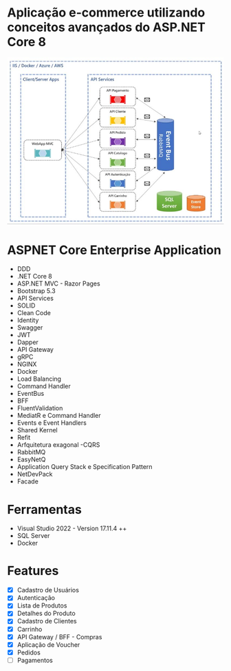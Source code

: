 # Aplicação e-commerce utilizando conceitos avançados do ASP.NET Core 8 

![Modelo da Arquitetura proposta](https://raw.githubusercontent.com/jeffreysSharp/aspnet-core-enterprise-application/refs/heads/develop/images/01-architecturemap.JPG)

# ASPNET Core Enterprise Application
- DDD
- .NET Core 8 
- ASP.NET MVC - Razor Pages 
- Bootstrap 5.3
- API Services
- SOLID
- Clean Code
- Identity 
- Swagger
- JWT
- Dapper
- API Gateway 
- gRPC
- NGINX
- Docker
- Load Balancing
- Command Handler 
- EventBus
- BFF
- FluentValidation
- MediatR e Command Handler
- Events e Event Handlers
- Shared Kernel
- Refit
- Arfquitetura exagonal
 -CQRS
- RabbitMQ
- EasyNetQ
- Application Query Stack e Specification Pattern
- NetDevPack
- Facade

# Ferramentas
- Visual Studio 2022 - Version 17.11.4 ++
- SQL Server
- Docker

# Features
- [x] Cadastro de Usuários
- [x] Autenticação
- [x] Lista de Produtos
- [x] Detalhes do Produto
- [X] Cadastro de Clientes
- [X] Carrinho
- [x] API Gateway / BFF - Compras 
- [X] Aplicação de Voucher
- [X] Pedidos
- [ ] Pagamentos
